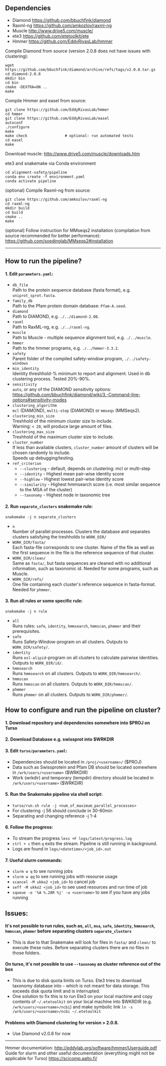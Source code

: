 ## Dependencies
- Diamond   https://github.com/bbuchfink/diamond
- Raxml-ng  https://github.com/amkozlov/raxml-ng
- Muscle    http://www.drive5.com/muscle/
- ete3      https://github.com/etetoolkit/ete
- Hmmer     https://github.com/EddyRivasLab/hmmer

Compile Diamond from source (version 2.0.8 does not have issues with clustering):
```
wget https://github.com/bbuchfink/diamond/archive/refs/tags/v2.0.8.tar.gz
cd diamond-2.0.8
mkdir bin
cd bin
cmake -DEXTRA=ON ..
make
```
Compile Hmmer and easel from source:
```
git clone https://github.com/EddyRivasLab/hmmer
cd hmmer
git clone https://github.com/EddyRivasLab/easel
autoconf
./configure
make
make check                 # optional: run automated tests
cd easel
make
```
Download muscle:
<http://www.drive5.com/muscle/downloads.htm>

ete3 and snakemake via Conda environment
```
cd alignment-safety/pipeline
conda env create -f environment.yaml
conda activate pipeline
```
(optional)
Compile Raxml-ng from source:
```
git clone https://github.com/amkozlov/raxml-ng
cd raxml-ng
mkdir build
cd build
cmake ..
make
```
(optional)
Follow instruction for MMseqs2 installation (compilation from source recommended for better performance):
<https://github.com/soedinglab/MMseqs2#installation>

---

## How to run the pipeline?

#### 1. Edit `parameters.yaml`:
- `db_file`<br/>
    Path to the protein sequence database (fasta format), e.g. `uniprot_sprot.fasta`.
- `family_db`<br/>
    Path to the Pfam protein domain database: `Pfam-A.seed`.
- `diamond`<br/>
    Path to DIAMOND, e.g. `./../diamond-2.08`.
- `raxml`<br/>
    Path to RaxML-ng, e.g.  `./../raxml-ng`.
- `muscle`<br/>
    Path to Muscle - multiple sequence alignment tool, e.g. `./../muscle`.
- `hmmer`<br/>
    Path to the hmmer programs, e.g. `./../hmmer-3.3.2`.
- `safety`<br/>
    Parent folder of the compiled safety-window program, `./../safety-windows`
- `min_identity`<br/>
    Identity threshhold-% minimum to report and alignment. Used in db clustering process. Tested 20%-90%.
- `sensitivity`<br/>
    `auto`, or any of the DIAMOND sensitivity options: <https://github.com/bbuchfink/diamond/wiki/3.-Command-line-options#sensitivity-modes>
- `clustering_algorithm`<br/>
    `mcl` (DIAMOND), `multi-step` (DIAMOND) or `mmseqs` (MMSeqs2).
- `clustering_min_size`<br/>
    Treshhold of the minimum cluster size to include.<br/>
    Warning: `< 20`, will produce large amount of files.
- `clustering_max_size`<br/>
    Treshhold of the maximum cluster size to include.
- `cluster_number`<br/>
    If less than available clusters, `cluster_number` amount of clusters will be chosen randomly to include.<br/>
    Speeds up debugging/testing.
- `ref_criterion`<br/>
    * `--clustering` - default, depends on clustering: mcl or multi-step
    * `--identity` - Highest mean pair-wise identity score
    * `--highlow` - Highest lowest pair-wise identity score
    * `--similarity` - Highest hmmsearch score (i.e. most similar sequence to the MSA of the cluster)
    * `--taxonomy` - Highest node in taxonomic tree
#### 2. Run `separate_clusters` snakemake rule:
    snakemake -j n separate_clusters
- `n`<br/>
    Number of parallel processes.
    Clusters the database and separates clusters satisfying the treshholds to `WORK_DIR/`
- `WORK_DIR/fasta/`<br/>
    Each fasta-file corresponds to one cluster. Name of the file as well as the first sequence in the file is the reference sequence of that cluster.
- `WORK_DIR/clean/`<br/>
    Same as `fasta/`, but fasta sequences are cleaned with no additional information, such as taxonomic id. Needed for some programs, such as Muscle.
- `WORK_DIR/refs/`<br/>
    One file containing each cluster's reference sequence in fasta-format. Needed for `phmmer`.
#### 3. Run all rules or some specific rule:
    snakemake -j n rule
- `all`<br/>
    Runs rules: `safe`, `identity`, `hmmsearch`, `hmmscan`, `phmmer` and their prerequisites.
- `safe`<br/>
    Runs Safety-Window-program on all clusters. Outputs to `WORK_DIR/safety/`.
- `identity`<br/>
    Runs `esl-alipid`-program on all clusters to calculate pairwise identities. Outputs to `WORK_DIR/id/`.
- `hmmsearch`<br/>
    Runs `hmmsearch` on all clusters. Outputs to `WORK_DIR/hmmsearch/`.
- `hmmscan`<br/>
    Runs `hmmscan` on all clusters. Outputs to `WORK_DIR/hmmscan/`.
- `phmmer`<br/>
    Runs `phmmer` on all clusters. Outputs to `WORK_DIR/phmmer/`.

## How to configure and run the pipeline on cluster?

#### 1. Download repository and dependencies somewhere into $PROJ on Turso

#### 2. Download Database e.g. swissprot into $WRKDIR

#### 3. Edit `turso/parameters.yaml`:
-   Dependencies should be located in `/proj/<username>/` ($PROJ)
-   Data such as Swissprotein and Pfam DB should be located somewhere in `/wrk/users/<username>` ($WRKDIR)
-    Work (wrkdir) and temporary (tempdir) directory should be located in `/wrk/users/<username>` ($WRKDIR)

#### 5. Run the Snakemake pipeline via shell script:
-   `turso/run.sh rule -j <num_of_maximum_parallel_processes>`
-    For clustering -j 56 should conclude in 30-60min
-    Separating and changing reference -j 1-4

#### 6. Follow the progress:
-   To stream the progress `less +F logs/latest/progress.log`
-   `ctrl + c` then `q` exits the stream. Pipeline is still running in background.
-   Logs are found in `logs/<datetime>/<job_id>.out`

#### 7. Useful slurm commands:
-   `slurm w q` to see running jobs
-   `slurm w qq` to see running jobs with resourse usage
-   `scancel -M ukko2 <job_id>` to cancel job
-   `seff -M ukko2 <job_id>` to see used resources and run time of job
-   `squeue -o '%A %.28R %j' -u <username>` to see if you have any jobs running

## Issues:

#### It's not possible to run rules, such as, `all`, `msa`, `safe`, `identity`, `hmmsearch`, `hmmscan`, `phmmer` before separating clusters `separate_clusters`
-   This is due to that Snakemake will look for files in `fasta/` and `clean/` to execute these rules. Before separating clusters there are no files in those folders.

#### On turso, it's not possible to use `--taxonomy` as cluster reference out of the box
-   This is due to disk quota limits on Turso. Ete3 tries to download taxonomy database into `~` which is not meant for data storage. This exceeds disk quota limit and is interrupted.
-   One solution to fix this is to run Ete3 on your local machine and copy contents of `~/.etetoolkit` on your local machine into $WKRDIR (e.g. `/wrk/users/<username>/ncbi`) and make symbolic link `ln -s /wrk/users/<username>/ncbi ~/.etetoolkit`

#### Problems with Diamond clustering for version > 2.0.8.
-   Use Diamond v2.0.8 for now

---

Hmmer documentation: <http://eddylab.org/software/hmmer/Userguide.pdf>
Guide for slurm and other useful documentation (everything might not be applicable for Turso) <https://scicomp.aalto.fi/>